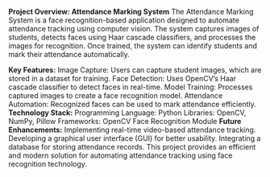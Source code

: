 **Project Overview: Attendance Marking System**
The Attendance Marking System is a face recognition-based application designed to automate attendance tracking using computer vision. The system captures images of students, detects faces using Haar cascade classifiers, and processes the images for recognition. Once trained, the system can identify students and mark their attendance automatically.

**Key Features:**
Image Capture: Users can capture student images, which are stored in a dataset for training.
Face Detection: Uses OpenCV’s Haar cascade classifier to detect faces in real-time.
Model Training: Processes captured images to create a face recognition model.
Attendance Automation: Recognized faces can be used to mark attendance efficiently.
**Technology Stack:**
Programming Language: Python
Libraries: OpenCV, NumPy, Pillow
Frameworks: OpenCV Face Recognition Module
**Future Enhancements:**
Implementing real-time video-based attendance tracking.
Developing a graphical user interface (GUI) for better usability.
Integrating a database for storing attendance records.
This project provides an efficient and modern solution for automating attendance tracking using face recognition technology.
